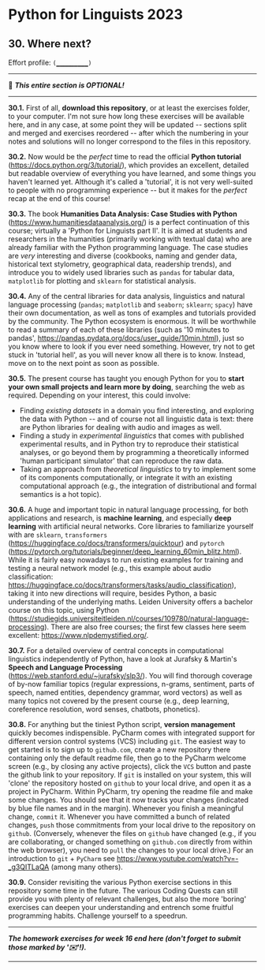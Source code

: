 # Python for Linguists 2023

## 30. Where next?

Effort profile: `(▁▁▁▁▁▁▁▁▁)` 



----

🦉 **_This entire section is OPTIONAL!_**

----

**30.1.** First of all, **download this repository**, or at least the exercises folder, to your computer. I'm not sure how long these exercises will be available here, and in any case, at some point they will be updated -- sections split and merged and exercises reordered -- after which the numbering in your notes and solutions will no longer correspond to the files in this repository.

**30.2.** Now would be the _perfect_ time to read the official **Python tutorial** (https://docs.python.org/3/tutorial/), which provides an excellent, detailed but readable overview of everything you have learned, and some things you haven't learned yet. Although it's called a 'tutorial', it is not very well-suited to people with no programming experience -- but it makes for the _perfect_ recap at the end of this course!

**30.3.** The book **Humanities Data Analysis: Case Studies with Python** (https://www.humanitiesdataanalysis.org/) is a perfect continuation of this course; virtually a 'Python for Linguists part II'. It is aimed at students and researchers in the humanities (primarily working with textual data) who are already familiar with the Python programming language. The case studies are _very_ interesting and diverse (cookbooks, naming and gender data, historical text stylometry, geographical data, readership trends), and introduce you to widely used libraries such as `pandas` for tabular data, `matplotlib` for plotting and `sklearn` for statistical analysis.

**30.4.** Any of the central libraries for data analysis, linguistics and natural language processing (`pandas`; `matplotlib` and `seaborn`; `sklearn`; `spacy`) have their own documentation, as well as tons of examples and tutorials provided by the community. The Python ecosystem is enormous. It will be worthwhile to read a summary of each of these libraries (such as '10 minutes to pandas', https://pandas.pydata.org/docs/user_guide/10min.html), just so you know where to look if you ever need something. However, try not to get stuck in 'tutorial hell', as you will never know all there is to know. Instead, move on to the next point as soon as possible.

**30.5.** The present course has taught you enough Python for you to **start your own small projects and learn more by doing**, searching the web as required. Depending on your interest, this could involve:
 - Finding _existing datasets_ in a domain you find interesting, and exploring the data with Python -- and of course not all linguistic data is text: there are Python libraries for dealing with audio and images as well. 
 - Finding a study in _experimental linguistics_ that comes with published experimental results, and in Python try to reproduce their statistical analyses, or go beyond them by programming a theoretically informed 'human participant simulator' that can reproduce the raw data. 
 - Taking an approach from _theoretical linguistics_ to try to implement some of its components computationally, or integrate it with an existing computational approach (e.g., the integration of distributional and formal semantics is a hot topic).

**30.6.** A huge and important topic in natural language processing, for both applications and research, is **machine learning**, and especially **deep learning** with artificial neural networks. Core libraries to familiarize yourself with are `sklearn`, `transformers` (https://huggingface.co/docs/transformers/quicktour) and `pytorch` (https://pytorch.org/tutorials/beginner/deep_learning_60min_blitz.html). While it is fairly easy nowadays to run existing examples for training and testing a neural network model (e.g., this example about audio classification: https://huggingface.co/docs/transformers/tasks/audio_classification), taking it into new directions will require, besides Python, a basic understanding of the underlying maths. Leiden University offers a bachelor course on this topic, using Python (https://studiegids.universiteitleiden.nl/courses/109780/natural-language-processing). There are also free courses; the first few classes here seem excellent: https://www.nlpdemystified.org/.

**30.7.** For a detailed overview of central concepts in computational linguistics independently of Python, have a look at Jurafsky & Martin's **Speech and Language Processing** (https://web.stanford.edu/~jurafsky/slp3/). You will find thorough coverage of by-now familiar topics (regular expressions, n-grams, sentiment, parts of speech, named entities, dependency grammar, word vectors) as well as many topics not covered by the present course (e.g., deep learning, coreference resolution, word senses, chatbots, phonetics).

**30.8.** For anything but the tiniest Python script, **version management** quickly becomes indispensible. PyCharm comes with integrated support for different version control systems (VCS) including `git`. The easiest way to get started is to sign up to `github.com`, create a new repository there containing only the default readme file, then go to the PyCharm welcome screen (e.g., by closing any active projects), click the `VCS` button and paste the github link to your repository. If `git` is installed on your system, this will 'clone' the repository hosted on `github` to your local drive, and open it as a project in PyCharm. Within PyCharm, try opening the readme file and make some changes. You should see that it now tracks your changes (indicated by blue file names and in the margin). Whenever you finish a meaningful change, `commit` it. Whenever you have committed a bunch of related changes, `push` those commitments from your local drive to the repository on `github`. (Conversely, whenever the files on `github` have changed (e.g., if you are collaborating, or changed something on `github.com` directly from within the web browser), you need to `pull` the changes to your local drive.) For an introduction to `git` + `PyCharm` see https://www.youtube.com/watch?v=-_g3QITLaQA (among many others).

**30.9.** Consider revisiting the various Python exercise sections in this repository some time in the future. The various Coding Quests can still provide you with plenty of relevant challenges, but also the more 'boring' exercises can deepen your understanding and entrench some fruitful programming habits. Challenge yourself to a speedrun.



-------

**_The homework exercises for week 16 end here (don't forget to submit those marked by '✉️'!)._**

-------




